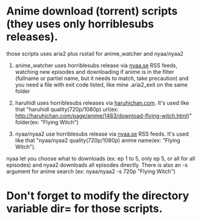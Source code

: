 # Anime download (torrent) scripts (they uses only horriblesubs releases).

those scripts uses aria2 plus rsstail for anime_watcher and nyaa/nyaa2

1) anime_watcher uses horriblesubs release via [nyaa.se](https://nyaa.se) RSS feeds, watching new episodes and downloading if anime is in the filter (fullname or partiel name, but it needs to match, take precaution) and you need a file with exit code listed, like mine .aria2_exit on the same folder

2) haruhidl uses horriblesubs releases via [haruhichan.com](https://haruhichan.com). It's used like that "haruhidl quality(720p/1080p) url(ex: http://haruhichan.com/page/anime/1483/download-flying-witch.html)" folder(ex: "Flying Witch")

3) nyaa/nyaa2 use horriblesubs release via [nyaa.se](https://nyaa.se) RSS feeds. It's used like that "nyaa/nyaa2 quality(720p/1080p) anime name(ex: "Flying Witch").

nyaa let you choose what to downloads (ex: ep 1 to 5, only ep 5, or all for all episodes) and nyaa2 downloads all episodes directly. There is also an -s argument for anime search (ex: nyaa/nyaa2 -s 720p "Flying Witch")

# Don't forget to modify the directory variable dir= for those scripts.
